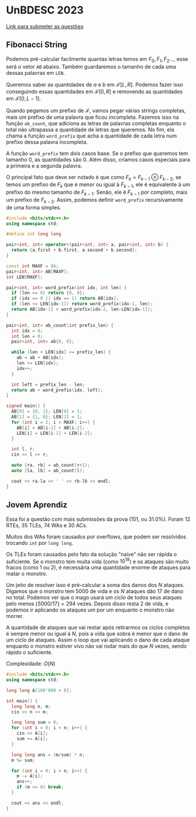 # UnBDESC 2023

[Link para submeter as questões](https://codeforces.com/group/btcK4I5D5f/contest/442253)

## Fibonacci String

Podemos pré-calcular facilmente quantas letras temos em $F_0, F_1, F_2\dots$, esse será o vetor `AB` abaixo.
Também guardaremos o tamanho de cada uma dessas palavras em `LEN`.

Queremos saber as quantidades de $a$ e $b$ em $\mathcal{F}[L, R]$.
Podemos fazer isso conseguindo essas quantidades em $\mathcal{F}[0,R]$ e removendo as quantidades em $\mathcal{F}[0,L-1]$.

Quando pegamos um prefixo de $\mathcal{F}$, vamos pegar várias strings completas, mais um prefixo de uma palavra que ficou incompleta. Fazemos isso na função `ab_count`, que adiciona as letras de palavras completas enquanto o total não ultrapassa a quantidade de letras que queremos. No fim, ela chama a função `word_prefix` que acha a quantidade de cada letra num prefixo dessa palavra incompleta.

A função `word_prefix` tem dois casos base. Se o prefixo que queremos tem tamanho $0$, as quantidades são $0$. Além disso, criamos casos especiais para a primeira e a segunda palavra.

O principal fato que deve ser notado é que como $F_k = F_{k-1} \oplus F_{k-2}$, se temos um prefixo de $F_k$ que é menor ou igual à $F_{k-1}$, ele é equivalente à um prefixo do mesmo tamanho de $F_{k-1}$. Senão, ele é $F_{k-1}$ por completo, mais um prefixo de $F_{k-2}$. Assim, podemos definir `word_prefix` recursivamente de uma forma simples.

```cpp
#include <bits/stdc++.h>
using namespace std;

#define int long long

pair<int, int> operator+(pair<int, int> a, pair<int, int> b) {
  return {a.first + b.first, a.second + b.second};
}

const int MAXF = 86;
pair<int, int> AB[MAXF];
int LEN[MAXF];

pair<int, int> word_prefix(int idx, int len) {
  if (len == 0) return {0, 0};
  if (idx == 0 || idx == 1) return AB[idx];
  if (len <= LEN[idx-1]) return word_prefix(idx-1, len);
  return AB[idx-1] + word_prefix(idx-2, len-LEN[idx-1]);
}

pair<int, int> ab_count(int prefix_len) {
  int idx = 0;
  int len = 0;
  pair<int, int> ab{0, 0};

  while (len + LEN[idx] <= prefix_len) {
    ab = ab + AB[idx];
    len += LEN[idx];
    idx++;
  }

  int left = prefix_len - len;
  return ab + word_prefix(idx, left);
}

signed main() {
  AB[0] = {0, 1}; LEN[0] = 1;
  AB[1] = {1, 0}; LEN[1] = 1;
  for (int i = 2; i < MAXF; i++) {
    AB[i] = AB[i-1] + AB[i-2];
    LEN[i] = LEN[i-1] + LEN[i-2];
  }

  int l, r;
  cin >> l >> r;

  auto [ra, rb] = ab_count(r+1);
  auto [la, lb] = ab_count(l);

  cout << ra-la << ' ' << rb-lb << endl;
}
```

## Jovem Aprendiz

Essa foi a questão com mais submissões da prova (151, ou 31.0%).
Foram 12 RTEs, 35 TLEs, 74 WAs e 30 ACs.

Muitos dos WAs foram causados por overflows, que podem ser resolvidos trocando `int` por `long long`.

Os TLEs foram causados pelo fato da solução "naive" não ser rápida o suficiente.
Se o monstro tem muita vida (como $10^{18}$) e os ataques são muito fracos (como $1$ ou $2$),
é necessária uma quantidade enorme de ataques para matar o monstro.

Um jeito de resolver isso é pré-calcular a soma dos danos dos $N$ ataques.
Digamos que o monstro tem $5000$ de vida e os $N$ ataques dão $17$ de dano no total.
Podemos ver que o mago usará um ciclo de todos seus ataques pelo menos $\lfloor5000/17\rfloor = 294$ vezes.
Depois disso resta $2$ de vida, e podemos ir aplicando os ataques um por um enquanto o monstro não morrer.

A quantidade de ataques que vai restar após retirarmos os ciclos completos é sempre menor ou igual à $N$,
pois a vida que sobra é menor que o dano de um ciclo de ataques.
Assim o loop que vai aplicando o dano de cada ataque enquanto o monstro estiver vivo não vai rodar mais
do que $N$ vezes, sendo rápido o suficiente.

Complexidade: $O(N)$

```cpp
#include <bits/stdc++.h>
using namespace std;

long long A[100'000 + 8];

int main() {
  long long n, m;
  cin >> n >> m;

  long long sum = 0;
  for (int i = 0; i < n; i++) {
    cin >> A[i];
    sum += A[i];
  }

  long long ans = (m/sum) * n;
  m %= sum;

  for (int i = 0; i < n; i++) {
    m -= A[i];
    ans++;
    if (m <= 0) break;
  }

  cout << ans << endl;
}
```
